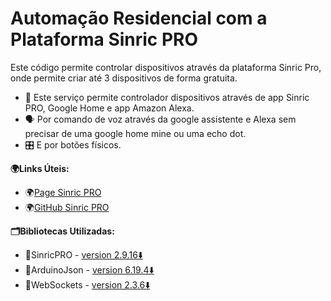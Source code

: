 # Automação Residencial com a Plataforma Sinric PRO
Este código permite controlar dispositivos  através da plataforma Sinric Pro, onde permite criar até 3 dispositivos de forma gratuita.
- 📱 Este serviço permite controlador dispositivos através de app Sinric PRO, Google Home e app Amazon Alexa.
- 🗣️ Por comando de voz através da google assistente e Alexa sem precisar de uma google home mine ou uma echo dot.
- 🎛️ E por botões físicos.

**🌍Links Úteis:**
- 🌍[Page Sinric PRO](https://sinric.pro/pt-index.html)
- 🌍[GitHub Sinric PRO](https://github.com/sinricpro/)

**🗂️Bibliotecas Utilizadas:**

- 📁SinricPRO - [version 2.9.16⬇️](https://downloads.arduino.cc/libraries/github.com/sinricpro/SinricPro-2.9.16.zip)
- 📁ArduinoJson - [version 6.19.4⬇️](https://downloads.arduino.cc/libraries/github.com/bblanchon/ArduinoJson-6.19.4.zip)
- 📁WebSockets - [version 2.3.6⬇️](https://downloads.arduino.cc/libraries/github.com/Links2004/WebSockets-2.3.6.zip)

